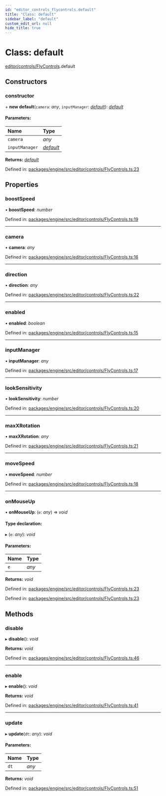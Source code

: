 ```yaml
---
id: "editor_controls_flycontrols.default"
title: "Class: default"
sidebar_label: "default"
custom_edit_url: null
hide_title: true
---
```


# Class: default

[editor/controls/FlyControls](../modules/editor_controls_flycontrols.md).default

## Constructors

### constructor

\+ **new default**(`camera`: *any*, `inputManager`: [*default*](editor_controls_inputmanager.default.md)): [*default*](editor_controls_flycontrols.default.md)

#### Parameters:

Name | Type |
:------ | :------ |
`camera` | *any* |
`inputManager` | [*default*](editor_controls_inputmanager.default.md) |

**Returns:** [*default*](editor_controls_flycontrols.default.md)

Defined in: [packages/engine/src/editor/controls/FlyControls.ts:23](https://github.com/xr3ngine/xr3ngine/blob/716a06460/packages/engine/src/editor/controls/FlyControls.ts#L23)

## Properties

### boostSpeed

• **boostSpeed**: *number*

Defined in: [packages/engine/src/editor/controls/FlyControls.ts:19](https://github.com/xr3ngine/xr3ngine/blob/716a06460/packages/engine/src/editor/controls/FlyControls.ts#L19)

___

### camera

• **camera**: *any*

Defined in: [packages/engine/src/editor/controls/FlyControls.ts:16](https://github.com/xr3ngine/xr3ngine/blob/716a06460/packages/engine/src/editor/controls/FlyControls.ts#L16)

___

### direction

• **direction**: *any*

Defined in: [packages/engine/src/editor/controls/FlyControls.ts:22](https://github.com/xr3ngine/xr3ngine/blob/716a06460/packages/engine/src/editor/controls/FlyControls.ts#L22)

___

### enabled

• **enabled**: *boolean*

Defined in: [packages/engine/src/editor/controls/FlyControls.ts:15](https://github.com/xr3ngine/xr3ngine/blob/716a06460/packages/engine/src/editor/controls/FlyControls.ts#L15)

___

### inputManager

• **inputManager**: *any*

Defined in: [packages/engine/src/editor/controls/FlyControls.ts:17](https://github.com/xr3ngine/xr3ngine/blob/716a06460/packages/engine/src/editor/controls/FlyControls.ts#L17)

___

### lookSensitivity

• **lookSensitivity**: *number*

Defined in: [packages/engine/src/editor/controls/FlyControls.ts:20](https://github.com/xr3ngine/xr3ngine/blob/716a06460/packages/engine/src/editor/controls/FlyControls.ts#L20)

___

### maxXRotation

• **maxXRotation**: *any*

Defined in: [packages/engine/src/editor/controls/FlyControls.ts:21](https://github.com/xr3ngine/xr3ngine/blob/716a06460/packages/engine/src/editor/controls/FlyControls.ts#L21)

___

### moveSpeed

• **moveSpeed**: *number*

Defined in: [packages/engine/src/editor/controls/FlyControls.ts:18](https://github.com/xr3ngine/xr3ngine/blob/716a06460/packages/engine/src/editor/controls/FlyControls.ts#L18)

___

### onMouseUp

• **onMouseUp**: (`e`: *any*) => *void*

#### Type declaration:

▸ (`e`: *any*): *void*

#### Parameters:

Name | Type |
:------ | :------ |
`e` | *any* |

**Returns:** *void*

Defined in: [packages/engine/src/editor/controls/FlyControls.ts:23](https://github.com/xr3ngine/xr3ngine/blob/716a06460/packages/engine/src/editor/controls/FlyControls.ts#L23)

Defined in: [packages/engine/src/editor/controls/FlyControls.ts:23](https://github.com/xr3ngine/xr3ngine/blob/716a06460/packages/engine/src/editor/controls/FlyControls.ts#L23)

## Methods

### disable

▸ **disable**(): *void*

**Returns:** *void*

Defined in: [packages/engine/src/editor/controls/FlyControls.ts:46](https://github.com/xr3ngine/xr3ngine/blob/716a06460/packages/engine/src/editor/controls/FlyControls.ts#L46)

___

### enable

▸ **enable**(): *void*

**Returns:** *void*

Defined in: [packages/engine/src/editor/controls/FlyControls.ts:41](https://github.com/xr3ngine/xr3ngine/blob/716a06460/packages/engine/src/editor/controls/FlyControls.ts#L41)

___

### update

▸ **update**(`dt`: *any*): *void*

#### Parameters:

Name | Type |
:------ | :------ |
`dt` | *any* |

**Returns:** *void*

Defined in: [packages/engine/src/editor/controls/FlyControls.ts:51](https://github.com/xr3ngine/xr3ngine/blob/716a06460/packages/engine/src/editor/controls/FlyControls.ts#L51)
